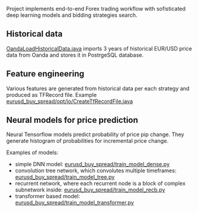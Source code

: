 Project implements end-to-end Forex trading workflow with sofisticated deep learning models and bidding strategies search.

## Historical data

[OandaLoadHistoricalData.java](https://github.com/akolyadenko/NeuralForex/blob/main/java/src/main/java/com/trd/broker/OandaLoadHistoricalData.java) imports 3 years of historical EUR/USD price data from Oanda and stores it in PostrgeSQL database.  

## Feature engineering

Various features are generated from historical data per each strategy and produced as TFRecord file. Example [eurusd_buy_spread/opt/io/CreateTfRecordFile.java](https://github.com/akolyadenko/NeuralForex/blob/main/java/src/main/java/com/trd/strategies/prod/eurusd_buy_spread/opt/io/CreateTfRecordFile.java)

## Neural models for price prediction

Neural Tensorflow models predict probability of price pip change. They generate histogram of probabilities for incremental price change.

Examples of models:

- simple DNN model: [eurusd_buy_spread/train_model_dense.py](https://github.com/akolyadenko/NeuralForex/blob/main/py/strategies/prod/eurusd_buy_spread/train_model_dense.py)
- convolution tree network, which convolutes multiple timeframes: [eurusd_buy_spread/train_model_tree.py](https://github.com/akolyadenko/NeuralForex/blob/main/py/strategies/prod/eurusd_buy_spread/train_model_tree.py)
- recurrent network, where each recurrent node is a block of complex subnetwork inside: [eurusd_buy_spread/train_model_recb.py](https://github.com/akolyadenko/NeuralForex/blob/main/py/strategies/prod/eurusd_buy_spread/train_model_recb.py)
- transformer based model: [eurusd_buy_spread/train_model_transformer.py](https://github.com/akolyadenko/NeuralForex/blob/main/py/strategies/prod/eurusd_buy_spread/train_model_transformer.py)

